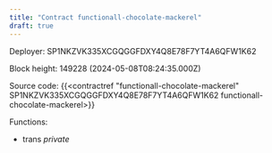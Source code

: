 ```yaml
---
title: "Contract functionall-chocolate-mackerel"
draft: true
---
```

Deployer: SP1NKZVK335XCGQGGFDXY4Q8E78F7YT4A6QFW1K62


 



Block height: 149228 (2024-05-08T08:24:35.000Z)

Source code: {{<contractref "functionall-chocolate-mackerel" SP1NKZVK335XCGQGGFDXY4Q8E78F7YT4A6QFW1K62 functionall-chocolate-mackerel>}}

Functions:

* trans _private_
